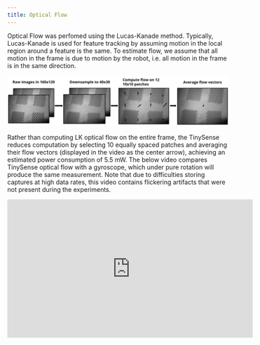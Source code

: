 ```yaml
---
title: Optical Flow
---
```


Optical Flow was perfomed using the Lucas-Kanade method. Typically, Lucas-Kanade is used for feature tracking by assuming motion in the local region around a feature is the same. To estimate flow, we assume that all motion in the frame is due to motion by the robot, i.e. all motion in the frame is in the same direction.

![TinySense Optical Flow Process](assets/of_process.png)

Rather than computing LK optical flow on the entire frame, the TinySense reduces computation by selecting 10 equally spaced patches and averaging their flow vectors (displayed in the video as the center arrow), achieving an estimated power consumption of 5.5 mW. The below video compares TinySense optical flow with a gyroscope, which under pure rotation will produce the same measurement. Note that due to difficulties storing captures at high data rates, this video contains flickering artifacts that were not present during the experiments.

<div style="text-align: center">
    <iframe width="560" height="315" src="https://www.youtube.com/embed/yuNV8dXP7nA?si=MnZ9sLN-hsS9RQo0" title="YouTube video player" frameborder="0" allow="accelerometer; autoplay; clipboard-write; encrypted-media; gyroscope; picture-in-picture; web-share" referrerpolicy="strict-origin-when-cross-origin" allowfullscreen></iframe>
</div>
